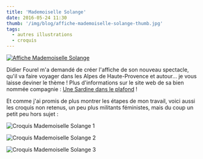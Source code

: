 ```yaml
---
title: 'Mademoiselle Solange'
date: 2016-05-24 11:30
thumb: '/img/blog/affiche-mademoiselle-solange-thumb.jpg'
tags:
  - autres illustrations
  - croquis
---
```


[![Affiche Mademoiselle Solange](/img/blog/affiche-mademoiselle-solange-thumb.jpg)](/img/blog/affiche-mademoiselle-solange.jpg)

Didier Fourel m'a demandé de créer l'affiche de son nouveau spectacle, qu'il va faire voyager dans les Alpes de Haute-Provence et autour… je vous laisse deviner le thème !
Plus d'informations sur le site web de sa bien nommée compagnie : [Une Sardine dans le plafond](http://www.unesardinedansleplafond.fr/) !

Et comme j'ai promis de plus montrer les étapes de mon travail, voici aussi les croquis non retenus, un peu plus militants féministes, mais du coup un petit peu hors sujet :   

![Croquis Mademoiselle Solange 1](/img/blog/croquis-mlle-solange-1.jpg)   

![Croquis Mademoiselle Solange 2](/img/blog/croquis-mlle-solange-2.jpg)   

![Croquis Mademoiselle Solange 3](/img/blog/croquis-mlle-solange-3.jpg)  
